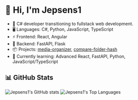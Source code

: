 # 👋 Hi, I'm Jepsens1

- 🎯 C# developer transitioning to fullstack web development.
- 🖥️ Languages: C#, Python, JavaScript, TypeScript
- ⚡ Frontend: React, Angular
- 🚀 Backend: FastAPI, Flask
- 📦 Projects: [media-organizer](https://github.com/Jepsens1/media-organizer), [compare-folder-hash](https://github.com/Jepsens1/compare-folder-hash)
- 🌱 Currently learning: Advanced React, FastAPI, Python, JavaScript/TypeScript

## 📊 GitHub Stats

![Jepsens1's GitHub stats](https://github-readme-stats.vercel.app/api?username=Jepsens1&show_icons=true)
![Jepsens1's Top Languages](https://github-readme-stats.vercel.app/api/top-langs/?username=Jepsens1&layout=compact)
